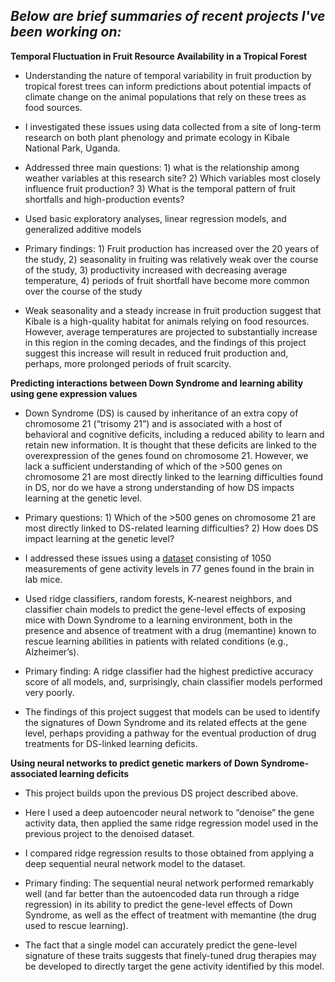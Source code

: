 ## ***Below are brief summaries of recent projects I've been working on:***


**Temporal Fluctuation in Fruit Resource Availability in a Tropical Forest**

- Understanding the nature of temporal variability in fruit production by tropical forest trees can inform predictions about potential impacts of climate change on the animal populations that rely on these trees as food sources. 

- I investigated these issues using data collected from a site of long-term research on both plant phenology and primate ecology in Kibale National Park, Uganda.

- Addressed three main questions: 1) what is the relationship among weather variables at this research site? 2) Which variables most closely influence fruit production? 3) What is the temporal pattern of fruit shortfalls and high-production events?

- Used basic exploratory analyses, linear regression models, and generalized additive models

- Primary findings: 1) Fruit production has increased over the 20 years of the study, 2) seasonality in fruiting was relatively weak over the course of the study, 3) productivity increased with decreasing average temperature, 4) periods of fruit shortfall have become more common over the course of the study  

- Weak seasonality and a steady increase in fruit production suggest that Kibale is a high-quality habitat for animals relying on food resources. However, average temperatures are projected to substantially increase in this region in the coming decades, and the findings of this project suggest this increase will result in reduced fruit production and, perhaps, more prolonged periods of fruit scarcity. 


**Predicting interactions between Down Syndrome and learning ability using gene expression values** 

- Down Syndrome (DS) is caused by inheritance of an extra copy of chromosome 21 (“trisomy 21”) and is associated with a host of behavioral and cognitive deficits, including a reduced ability to learn and retain new information. It is thought that these deficits are linked to the overexpression of the genes found on chromosome 21. However, we lack a sufficient understanding of which of the >500 genes on chromosome 21 are most directly linked to the learning difficulties found in DS, nor do we have a strong understanding of how DS impacts learning at the genetic level. 

-  Primary questions: 1) Which of the >500 genes on chromosome 21 are most directly linked to DS-related learning difficulties? 2) How does DS impact learning at the genetic level? 

- I addressed these issues using a [dataset](https://archive.ics.uci.edu/ml/datasets/Mice+Protein+Expression) consisting of 1050 measurements of gene activity levels in 77 genes found in the brain in lab mice. 

- Used ridge classifiers, random forests, K-nearest neighbors, and classifier chain models to predict the gene-level effects of exposing mice with Down Syndrome to a learning environment, both in the presence and absence of treatment with a drug (memantine) known to rescue learning abilities in patients with related conditions (e.g., Alzheimer’s). 

- Primary finding: A ridge classifier had the highest predictive accuracy score of all models, and, surprisingly, chain classifier models performed very poorly.

- The findings of this project suggest that models can be used to identify the signatures of Down Syndrome and its related effects at the gene level, perhaps providing a pathway for the eventual production of drug treatments for DS-linked learning deficits.

**Using neural networks to predict genetic markers of Down Syndrome-associated learning deficits**

- This project builds upon the previous DS project described above. 

- Here I used a deep autoencoder neural network to “denoise” the gene activity data, then applied the same ridge regression model used in the previous project to the denoised dataset.

- I compared ridge regression results to those obtained from applying a deep sequential neural network model to the dataset. 

- Primary finding: The sequential neural network performed remarkably well (and far better than the autoencoded data run through a ridge regression) in its ability to predict the gene-level effects of Down Syndrome, as well as the effect of treatment with memantine (the drug used to rescue learning).
 
- The fact that a single model can accurately predict the gene-level signature of these traits suggests that finely-tuned drug therapies may be developed to directly target the gene activity identified by this model.
